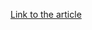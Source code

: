 [Link to the article](https://www.bleepingcomputer.com/news/security/chinese-hackers-exploit-fortinet-vpn-zero-day-to-steal-credentials/)

